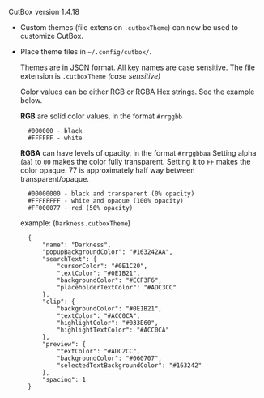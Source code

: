 CutBox version 1.4.18

- Custom themes (file extension `.cutboxTheme`) can now be used to customize CutBox.

- Place theme files in `~/.config/cutbox/`.

    Themes are in [JSON](https://json.org) format. All key names are case sensitive. The file extension is `.cutboxTheme` _(case sensitive)_

    Color values can be either RGB or RGBA Hex strings. See the example below.

    **RGB** are solid color values, in the format `#rrggbb`

        #000000 - black
        #FFFFFF - white

    **RGBA** can have levels of opacity, in the format `#rrggbbaa` Setting alpha (`aa`) to `00` makes the color fully transparent. Setting it to `FF` makes the color opaque. 77 is approximately half way between transparent/opaque.

        #00000000 - black and transparent (0% opacity)
        #FFFFFFFF - white and opaque (100% opacity)
        #FF000077 - red (50% opacity)

    example: (`Darkness.cutboxTheme`)

        {
            "name": "Darkness",
            "popupBackgroundColor": "#163242AA",
            "searchText": {
                "cursorColor": "#0E1C20",
                "textColor": "#0E1B21",
                "backgroundColor": "#ECF3F6",
                "placeholderTextColor": "#ADC3CC"
            },
            "clip": {
                "backgroundColor": "#0E1B21",
                "textColor": "#ACC0CA",
                "highlightColor": "#033E60",
                "highlightTextColor": "#ACC0CA"
            },
            "preview": {
                "textColor": "#ADC2CC",
                "backgroundColor": "#060707",
                "selectedTextBackgroundColor": "#163242"
            },
            "spacing": 1
        }
